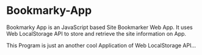 # Bookmarky-App

Bookmarky App is an JavaScript based Site Bookmarker Web App. 
It uses Web LocalStorage API to store and retrieve the site information on App.

This Program is just an another cool Application of Web LocalStorage API...
